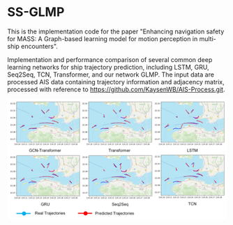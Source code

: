 # SS-GLMP

This is the implementation code for the paper "Enhancing navigation safety for MASS: A Graph-based learning model for motion perception in multi-ship encounters".

Implementation and performance comparison of several common deep learning networks for ship trajectory prediction, including LSTM, GRU, Seq2Seq, TCN, Transformer, and our network GLMP. The input data are processed AIS data containing trajectory information and adjacency matrix, processed with reference to https://github.com/KaysenWB/AIS-Process.git.

![Figure](https://github.com/KaysenWB/GCN-Transformer/blob/main/Figure.jpeg?raw=true)
